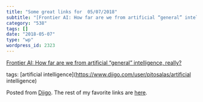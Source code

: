 ```yaml
---
title: "Some great links for  05/07/2018"
subtitle: "[Frontier AI: How far are we from artificial “general” intelligence, really?](https://hackernoon.com..."
category: "538"
tags: []
date: "2018-05-07"
type: "wp"
wordpress_id: 2323
---
```

[Frontier AI: How far are we from artificial “general” intelligence, really?](https://hackernoon.com/frontier-ai-how-far-are-we-from-artificial-general-intelligence-really-5b13b1ebcd4e) 

 tags: [artificial intelligence](https://www.diigo.com/user/pitosalas/artificial intelligence)

Posted from [Diigo](https://www.diigo.com). The rest of my favorite links are [here](https://www.diigo.com/user/pitosalas).